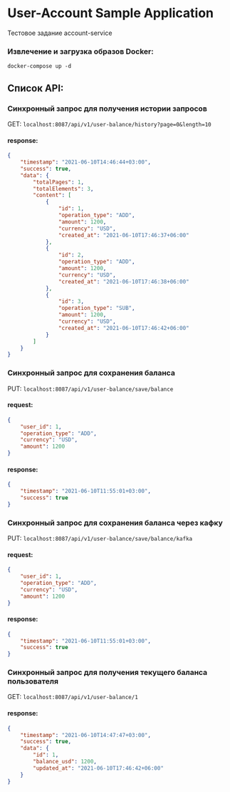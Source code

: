 # User-Account Sample Application
Тестовое задание account-service

<h3>Извлечение и загрузка образов Docker:</h3>
<code>docker-compose up -d</code>

<h2>Список API:</h2>

<h3>Синхронный запрос для получения истории запросов</h3>
GET: <code>localhost:8087/api/v1/user-balance/history?page=0&length=10</code>

<h4>response:</h4>

``` json
{
    "timestamp": "2021-06-10T14:46:44+03:00",
    "success": true,
    "data": {
        "totalPages": 1,
        "totalElements": 3,
        "content": [
            {
                "id": 1,
                "operation_type": "ADD",
                "amount": 1200,
                "currency": "USD",
                "created_at": "2021-06-10T17:46:37+06:00"
            },
            {
                "id": 2,
                "operation_type": "ADD",
                "amount": 1200,
                "currency": "USD",
                "created_at": "2021-06-10T17:46:38+06:00"
            },
            {
                "id": 3,
                "operation_type": "SUB",
                "amount": 1200,
                "currency": "USD",
                "created_at": "2021-06-10T17:46:42+06:00"
            }
        ]
    }
}
```

<h3>Синхронный запрос для сохранения баланса</h3>
PUT: <code>localhost:8087/api/v1/user-balance/save/balance</code>

<h4>request:</h4>

``` json
{
    "user_id": 1,
    "operation_type": "ADD",
    "currency": "USD",
    "amount": 1200
}
```

<h4>response:</h4>

``` json
{
    "timestamp": "2021-06-10T11:55:01+03:00",
    "success": true
}
```

<h3>Синхронный запрос для сохранения баланса через кафку</h3>
PUT: <code>localhost:8087/api/v1/user-balance/save/balance/kafka</code>

<h4>request:</h4>

``` json
{
    "user_id": 1,
    "operation_type": "ADD",
    "currency": "USD",
    "amount": 1200
}
```

<h4>response:</h4>

``` json
{
    "timestamp": "2021-06-10T11:55:01+03:00",
    "success": true
}
```

<h3>Синхронный запрос для получения текущего баланса пользователя</h3>
GET: <code>localhost:8087/api/v1/user-balance/1</code>

<h4>response:</h4>

``` json
{
    "timestamp": "2021-06-10T14:47:47+03:00",
    "success": true,
    "data": {
        "id": 1,
        "balance_usd": 1200,
        "updated_at": "2021-06-10T17:46:42+06:00"
    }
}
```